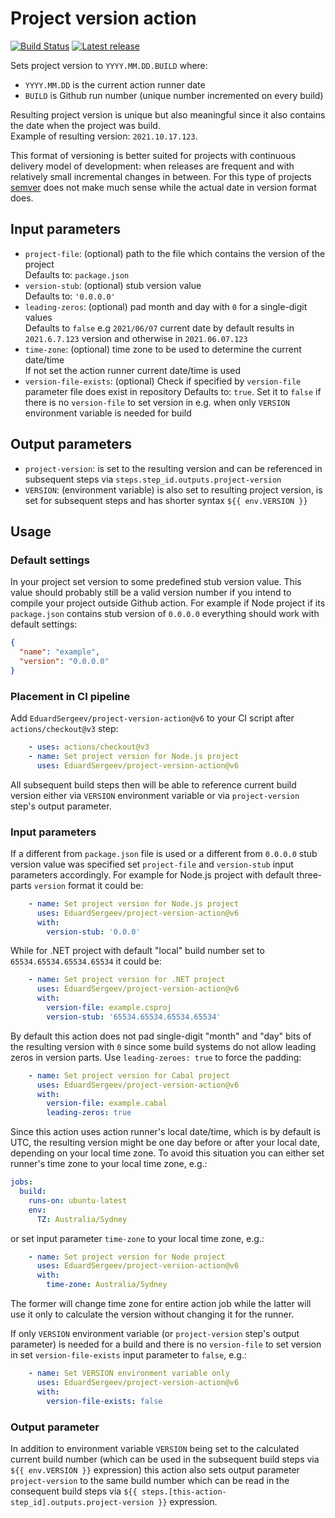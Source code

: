 # Project version action
[![Build Status](https://github.com/EduardSergeev/project-version-action/workflows/build/badge.svg)](https://github.com/EduardSergeev/project-version-action/actions?query=workflow%3Abuild+branch%3Amain)
[![Latest release](https://img.shields.io/github/v/release/EduardSergeev/project-version-action?label=release)](https://github.com/marketplace/actions/set-project-version)


Sets project version to `YYYY.MM.DD.BUILD` where:
- `YYYY.MM.DD` is the current action runner date
- `BUILD` is Github run number (unique number incremented on every build)

Resulting project version is unique but also meaningful since it also contains the date when the project was build.  
Example of resulting version: `2021.10.17.123`.  

This format of versioning is better suited for projects with continuous delivery model of development: when releases are frequent and with relatively small incremental changes in between. For this type of projects [semver](https://semver.org) does not make much sense while the actual date in version format does.

## Input parameters

- `project-file`: (optional) path to the file which contains the version of the project  
  Defaults to: `package.json`
- `version-stub`: (optional) stub version value  
  Defaults to: `'0.0.0.0'`
- `leading-zeros`: (optional) pad month and day with `0` for a single-digit values  
  Defaults to `false` e.g `2021/06/07` current date by default results in `2021.6.7.123` version and otherwise in `2021.06.07.123`
- `time-zone`: (optional) time zone to be used to determine the current date/time  
  If not set the action runner current date/time is used 
- `version-file-exists`: (optional) Check if specified by `version-file` parameter file does exist in repository
  Defaults to: `true`. Set it to `false` if there is no `version-file` to set version in
  e.g. when only `VERSION` environment variable is needed for build

## Output parameters

- `project-version`: is set to the resulting version and can be referenced in subsequent steps via `steps.step_id.outputs.project-version`
- `VERSION`: (environment variable) is also set to resulting project version, is set for subsequent steps and has shorter syntax `${{ env.VERSION }}`

## Usage

### Default settings

In your project set version to some predefined stub version value. This value should probably still be a valid version number if you intend to compile your project outside Github action. For example if Node project if its `package.json` contains stub version of `0.0.0.0` everything should work with default settings:
```json
{
  "name": "example",
  "version": "0.0.0.0"
}
```

### Placement in CI pipeline

Add `EduardSergeev/project-version-action@v6` to your CI script after `actions/checkout@v3` step:

```yml
    - uses: actions/checkout@v3
    - name: Set project version for Node.js project
      uses: EduardSergeev/project-version-action@v6
```

All subsequent build steps then will be able to reference current build version either via `VERSION` environment variable or via `project-version` step's output parameter.

### Input parameters

If a different from `package.json` file is used or a different from `0.0.0.0` stub version value was specified set `project-file` and `version-stub` input parameters accordingly. For example for Node.js project with default three-parts `version` format it could be:

```yml
    - name: Set project version for Node.js project
      uses: EduardSergeev/project-version-action@v6
      with:
        version-stub: '0.0.0'
```

While for .NET project with default "local" build number set to `65534.65534.65534.65534` it could be:

```yml
    - name: Set project version for .NET project
      uses: EduardSergeev/project-version-action@v6
      with:
        version-file: example.csproj
        version-stub: '65534.65534.65534.65534'
```

By default this action does not pad single-digit "month" and "day" bits of the resulting version with `0` since some build systems do not allow leading zeros in version parts. Use `leading-zeroes: true` to force the padding:

```yml
    - name: Set project version for Cabal project
      uses: EduardSergeev/project-version-action@v6
      with:
        version-file: example.cabal
        leading-zeros: true
```

Since this action uses action runner's local date/time, which is by default is UTC, the resulting version might be one day before or after your local date, depending on your local time zone. To avoid this situation you can either set runner's time zone to your local time zone, e.g.:

```yml
jobs:
  build:
    runs-on: ubuntu-latest
    env:
      TZ: Australia/Sydney
```

or set input parameter `time-zone` to your local time zone, e.g.:

```yml
    - name: Set project version for Node project
      uses: EduardSergeev/project-version-action@v6
      with:
        time-zone: Australia/Sydney
```

The former will change time zone for entire action job while the latter will use it only to calculate the version without changing it for the runner.

If only `VERSION` environment variable (or `project-version` step's output parameter) is needed for a build and there is no `version-file` to set version in set `version-file-exists` input parameter to `false`, e.g.:

```yml
    - name: Set VERSION environment variable only
      uses: EduardSergeev/project-version-action@v6
      with:
        version-file-exists: false
```

### Output parameter

In addition to environment variable `VERSION` being set to the calculated current build number (which can be used in the subsequent build steps via `${{ env.VERSION }}` expression) this action also sets output parameter `project-version` to the same build number which can be read in the consequent build steps via `${{ steps.[this-action-step_id].outputs.project-version }}` expression.
